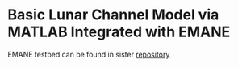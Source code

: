 # Basic Lunar Channel Model via MATLAB Integrated with EMANE

EMANE testbed can be found in sister [repository](https://www.github.com/Murphyj1098/EMANE-NASA.git)
